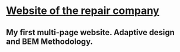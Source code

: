 # [Website of the repair company](https://daniilgit.github.io/website-rcteam/)

## My first multi-page website. Adaptive design and BEM Methodology.
